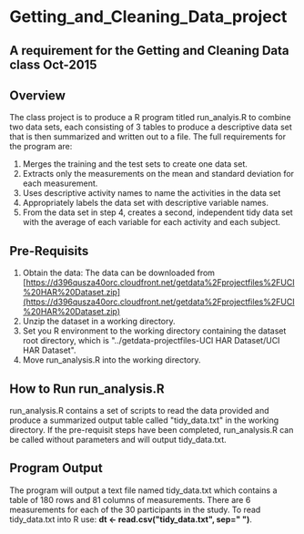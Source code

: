 # Getting_and_Cleaning_Data_project
## A requirement for the Getting and Cleaning Data class  Oct-2015

## Overview
The class project is to produce a R program titled run_analyis.R to combine two data sets, each consisting of 3 tables to produce a descriptive data set that is then summarized and written out to a file.  The full requirements for the program are:

1. Merges the training and the test sets to create one data set.
2. Extracts only the measurements on the mean and standard deviation for each measurement. 
3. Uses descriptive activity names to name the activities in the data set
4. Appropriately labels the data set with descriptive variable names. 
5. From the data set in step 4, creates a second, independent tidy data set with the average of each variable for each activity and each subject.

## Pre-Requisits
1. Obtain the data:  The data can be downloaded from  [https://d396qusza40orc.cloudfront.net/getdata%2Fprojectfiles%2FUCI%20HAR%20Dataset.zip](https://d396qusza40orc.cloudfront.net/getdata%2Fprojectfiles%2FUCI%20HAR%20Dataset.zip)
2. Unzip the dataset in a working directory.
3. Set you R environment to the working directory containing the dataset root directory, which is "../getdata-projectfiles-UCI HAR Dataset/UCI HAR Dataset".
4. Move run_analysis.R into the working directory. 


## How to Run run_analysis.R
run_analysis.R contains a set of scripts to read the data provided and produce a summarized output table called "tidy_data.txt" in the working directory. If the pre-requisit steps have been completed, run_analysis.R can be called without parameters and will output tidy_data.txt. 


## Program Output
The program will output a text file named tidy_data.txt which contains a table of 180 rows and 81 columns of measurements.  There are 6 measurements for each of the 30 participants in the study. To read tidy_data.txt into R use: **dt <- read.csv("tidy_data.txt", sep=" ")**.
